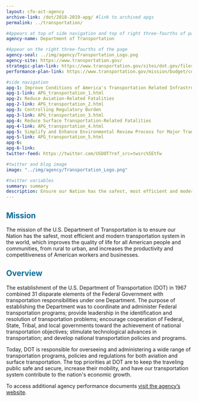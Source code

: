 ```yaml
---
layout: cfo-act-agency
archive-link: /dot/2018-2019-apg/ #link to archived apgs
permalink: ../transportation/

#Appears at top of side navigation and top of right three-fourths of page
agency-name: Department of Transportation

#Appear on the right three-fourths of the page
agency-seal: ../img/agency/Transportation_Logo.png
agency-site: https://www.transportation.gov/
strategic-plan-link: https://www.transportation.gov/sites/dot.gov/files/docs/mission/administrations/office-policy/304866/dot-strategic-plan-fy2018-2022.pdf
performance-plan-link: https://www.transportation.gov/mission/budget/combined-fy-2018-performance-report-and-fy-2020-performance-plan

#side navigation
apg-1: Improve Conditions of America's Transportation Related Infrastructure
apg-1-link: APG_transportation_1.html
apg-2: Reduce Aviation-Related Fatalities
apg-2-link: APG_transportation_2.html
apg-3: Controlling Regulatory Burden
apg-3-link: APG_transportation_3.html
apg-4: Reduce Surface Transportation-Related Fatalities
apg-4-link: APG_transportation_4.html
apg-5: Simplify and Enhance Environmental Review Process for Major Transportation Projects
apg-5-link: APG_transportation_5.html
apg-6:
apg-6-link:
twitter-feed: https://twitter.com/USDOT?ref_src=twsrc%5Etfw

#twitter and blog image
image: "../img/agency/Transportation_Logo.png"

#twitter variables
summary: summary
description: Ensure our Nation has the safest, most efficient and modern transportation system in the world.
---
```


<div class="usa-grid usa-graphic_list-row">
  <div class="usa-width-one-whole usa-media_block agency-page-section">
    <h2 style="color:#046b99;">Mission</h2>
    <p>The mission of the U.S. Department of Transportation is to ensure our Nation has the safest, most efficient and modern transportation system in the world, which improves the quality of life for all American people and communities, from rural to urban, and increases the productivity and competitiveness of American workers and businesses.</p>
  </div>
</div>

<div class="usa-grid usa-graphic_list-row">
  <div class="usa-width-one-whole usa-media_block agency-page-section">
    <h2 style="color:#046b99;">Overview</h2>
    <p>The establishment of the U.S. Department of Transportation (DOT) in 1967 combined 31 disparate elements of the Federal Government with transportation responsibilities under one Department. The purpose of establishing the Department was to coordinate and administer Federal transportation programs; provide leadership in the identification and resolution of transportation problems; encourage cooperation of Federal, State, Tribal, and local governments toward the achievement of national transportation objectives; stimulate technological advances in transportation; and develop national transportation policies and programs.  </p>
    <p>Today, DOT is responsible for overseeing and administering a wide range of transportation programs, policies and regulations for both aviation and surface transportation. The top priorities at DOT are to keep the traveling public safe and secure, increase their mobility, and have our transportation system contribute to the nation&apos;s economic growth.
</p>
  </div>
</div>

<div class="usa-grid usa-graphic_list-row">
  <div class="usa-width-one-whole usa-media_block">
    <p>To access additional agency performance documents <a href="https://www.transportation.gov/budget" target="_blank">visit the agency’s website</a>.</p>
  </div>
</div>
